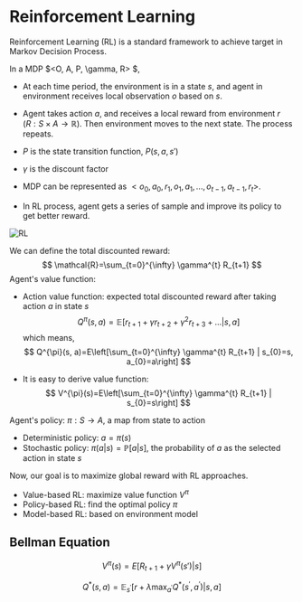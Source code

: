 # Reinforcement Learning

Reinforcement Learning (RL) is a standard framework to achieve target in Markov Decision Process.

In a MDP $<O, A, P, \gamma, R> $,  

* At each time period, the environment is in a state $s$, and agent in environment receives local observation $o$ based on $s$.

* Agent takes action $a$, and receives a local reward from environment $r$ ($R : S \times A \rightarrow \mathbb{R}$). Then environment moves to the next state. The process repeats.
* $P$ is the state transition function, $P(s, a, s')$
* $\gamma$ is the discount factor
* MDP can be represented as $<o_0, a_0, r_1, o_1, a_1, ..., o_{t-1}, a_{t-1}, r_t>$. 
* In RL process, agent gets a series of sample and improve its policy to get better reward.

![RL](C:\Users\v-yolia\Documents\GitHub\MARL-Tutorial\RL.jpg)

We can define the total discounted reward:
$$
\mathcal{R}=\sum_{t=0}^{\infty} \gamma^{t} R_{t+1}
$$
Agent's value function:

* Action value function: expected total discounted reward after taking action $a$ in state $s$ 
  $$
  Q^{\pi}(s, a)=\mathbb{E}\left[r_{t+1}+\gamma r_{t+2}+\gamma^{2} r_{t+3}+\ldots | s, a\right]
  $$
  which means,
  $$
  Q^{\pi}(s, a)=E\left[\sum_{t=0}^{\infty} \gamma^{t} R_{t+1} | s_{0}=s, a_{0}=a\right]
  $$

* It is easy to derive value function:
  $$
  V^{\pi}(s)=E\left[\sum_{t=0}^{\infty} \gamma^{t} R_{t+1} | s_{0}=s\right]
  $$

Agent's policy: $\pi: S \rightarrow A$, a map from state to action

* Deterministic policy: $a=\pi(s)$
* Stochastic policy: $\pi(a | s)=\mathbb{P}[a | s]$, the probability of $a$ as the selected action in state $s$

Now, our goal is to maximize global reward with RL approaches.

* Value-based RL: maximize value function $V^{\pi}$
* Policy-based RL: find the optimal policy $\pi$
* Model-based RL: based on environment model



## Bellman Equation

$$
V^{\pi}(s)=E\left[R_{t+1}+\gamma V^{\pi}(s') | s\right]
$$

$$
Q^{*}(s, a)=\mathbb{E}_{s^{\prime}}\left[r+\lambda \max _{a^{\prime}} Q^{*}\left(s^{\prime}, a^{\prime}\right) | s, a\right]
$$